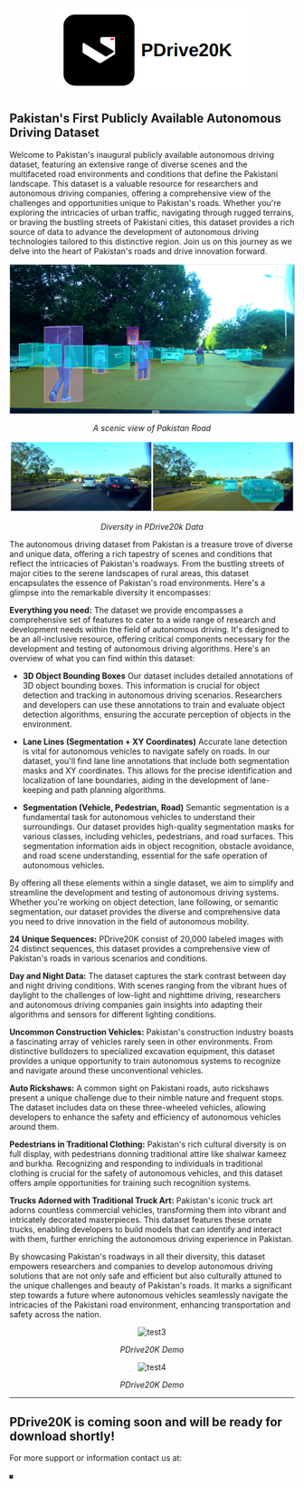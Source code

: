 <div align="center">
  <img src="https://github.com/visionrd-ai/PDrive20K/blob/main/gitdata/Screenshot%20from%202023-10-05%2016-37-09.png?raw=true" alt="PDrive Logo">
</div>

## Pakistan's First Publicly Available Autonomous Driving Dataset
Welcome to Pakistan's inaugural publicly available autonomous driving dataset, featuring an extensive range of diverse scenes and the multifaceted road environments and conditions that define the Pakistani landscape. This dataset is a valuable resource for researchers and autonomous driving companies, offering a comprehensive view of the challenges and opportunities unique to Pakistan's roads. Whether you're exploring the intricacies of urban traffic, navigating through rugged terrains, or braving the bustling streets of Pakistani cities, this dataset provides a rich source of data to advance the development of autonomous driving technologies tailored to this distinctive region. Join us on this journey as we delve into the heart of Pakistan's roads and drive innovation forward.

<div align="center">
  <img src="https://github.com/visionrd-ai/PDrive20K/blob/main/gitdata/Screenshot%20from%202023-10-05%2013-12-24.png?raw=true" alt="test1">
  <p align="center"><em>A scenic view of Pakistan Road</em></p>
</div>

<div align="center">
  <img src="https://github.com/visionrd-ai/PDrive20K/blob/main/gitdata/BeFunky-collage.jpg?raw=true" alt="test2">
  <p align="center"><em>Diversity in PDrive20k Data</em></p>
</div>

The autonomous driving dataset from Pakistan is a treasure trove of diverse and unique data, offering a rich tapestry of scenes and conditions that reflect the intricacies of Pakistan's roadways. From the bustling streets of major cities to the serene landscapes of rural areas, this dataset encapsulates the essence of Pakistan's road environments. Here's a glimpse into the remarkable diversity it encompasses:

**Everything you need:** The dataset we provide encompasses a comprehensive set of features to cater to a wide range of research and development needs within the field of autonomous driving. It's designed to be an all-inclusive resource, offering critical components necessary for the development and testing of autonomous driving algorithms. Here's an overview of what you can find within this dataset:

+ **3D Object Bounding Boxes**
Our dataset includes detailed annotations of 3D object bounding boxes. This information is crucial for object detection and tracking in autonomous driving scenarios. Researchers and developers can use these annotations to train and evaluate object detection algorithms, ensuring the accurate perception of objects in the environment.

+ **Lane Lines (Segmentation + XY Coordinates)**
Accurate lane detection is vital for autonomous vehicles to navigate safely on roads. In our dataset, you'll find lane line annotations that include both segmentation masks and XY coordinates. This allows for the precise identification and localization of lane boundaries, aiding in the development of lane-keeping and path planning algorithms.

+ **Segmentation (Vehicle, Pedestrian, Road)**
Semantic segmentation is a fundamental task for autonomous vehicles to understand their surroundings. Our dataset provides high-quality segmentation masks for various classes, including vehicles, pedestrians, and road surfaces. This segmentation information aids in object recognition, obstacle avoidance, and road scene understanding, essential for the safe operation of autonomous vehicles.

By offering all these elements within a single dataset, we aim to simplify and streamline the development and testing of autonomous driving systems. Whether you're working on object detection, lane following, or semantic segmentation, our dataset provides the diverse and comprehensive data you need to drive innovation in the field of autonomous mobility.

**24 Unique Sequences:** PDrive20K consist of 20,000 labeled images with 24 distinct sequences, this dataset provides a comprehensive view of Pakistan's roads in various scenarios and conditions.

**Day and Night Data:** The dataset captures the stark contrast between day and night driving conditions. With scenes ranging from the vibrant hues of daylight to the challenges of low-light and nighttime driving, researchers and autonomous driving companies gain insights into adapting their algorithms and sensors for different lighting conditions.

**Uncommon Construction Vehicles:** Pakistan's construction industry boasts a fascinating array of vehicles rarely seen in other environments. From distinctive bulldozers to specialized excavation equipment, this dataset provides a unique opportunity to train autonomous systems to recognize and navigate around these unconventional vehicles.

**Auto Rickshaws:** A common sight on Pakistani roads, auto rickshaws present a unique challenge due to their nimble nature and frequent stops. The dataset includes data on these three-wheeled vehicles, allowing developers to enhance the safety and efficiency of autonomous vehicles around them.

**Pedestrians in Traditional Clothing:** Pakistan's rich cultural diversity is on full display, with pedestrians donning traditional attire like shalwar kameez and burkha. Recognizing and responding to individuals in traditional clothing is crucial for the safety of autonomous vehicles, and this dataset offers ample opportunities for training such recognition systems.

**Trucks Adorned with Traditional Truck Art:** Pakistan's iconic truck art adorns countless commercial vehicles, transforming them into vibrant and intricately decorated masterpieces. This dataset features these ornate trucks, enabling developers to build models that can identify and interact with them, further enriching the autonomous driving experience in Pakistan.

By showcasing Pakistan's roadways in all their diversity, this dataset empowers researchers and companies to develop autonomous driving solutions that are not only safe and efficient but also culturally attuned to the unique challenges and beauty of Pakistan's roads. It marks a significant step towards a future where autonomous vehicles seamlessly navigate the intricacies of the Pakistani road environment, enhancing transportation and safety across the nation.

<div align="center">
  <img src="https://github.com/visionrd-ai/PDrive20K/blob/main/gitdata/13.gif?raw=true" alt="test3">
  <p align="center"><em>PDrive20K Demo</em></p>
</div>

<div align="center">
  <img src="https://github.com/visionrd-ai/PDrive20K/blob/main/gitdata/11.gif?raw=true" alt="test4">
  <p align="center"><em>PDrive20K Demo</em></p>
</div>

--------------------------------------------------------------------
**PDrive20K is coming soon and will be ready for download shortly!**
--------------------------------------------------------------------


For more support or information contact us at:
<div style="display: flex; justify-content: flex-start; align-items: center;">
    
  <a href="https://visionrdai.com/" style="text-decoration:none;">
    <img src="https://github.com/visionrd-ai/PDrive20K/blob/main/gitdata/94953978.png?raw=true" width="3%" alt="" />
  </a>
    
  <a href="https://github.com/visionrd-ai" style="text-decoration:none;">
    <img src="https://play-lh.googleusercontent.com/PCpXdqvUWfCW1mXhH1Y_98yBpgsWxuTSTofy3NGMo9yBTATDyzVkqU580bfSln50bFU" width="3%" alt="" />
  </a>
  
  <a href="https://www.linkedin.com/company/visionrd-ai/?originalSubdomain=pk" style="text-decoration:none;">
    <img src="https://cdn-icons-png.flaticon.com/512/61/61109.png" width="3%" alt="" />
  </a>
  
  <a href="https://www.youtube.com/channel/UC815H6W4dvv9PB6sp39D2lg" style="text-decoration:none;">
    <img src="https://cdn-icons-png.flaticon.com/512/48/48968.png" width="3%" alt="" />
  </a>
</div>



